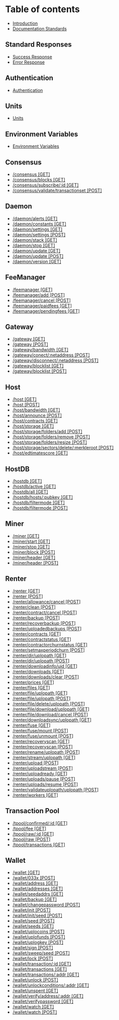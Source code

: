 # Table of contents

* [Introduction](README.md)
* [Documentation Standards](introduction/documentation-standards.md)

## Standard Responses
* [Success Response](standard-responses/success-response.md)
* [Error Response](standard-responses/error-response.md)

## Authentication
* [Authentication](authentication/authentication.md)

## Units
* [Units](units/units.md)

## Environment Variables
* [Environment Variables](environment-variables/environment-variables.md)

## Consensus
* [/consensus [GET]](consensus/consensus-get.md)
* [/consensus/blocks [GET]](consensus/consensus-blocks-get.md)
* [/consensus/subscribe/:id [GET]](consensus/consensussubscribe-id-get.md)
* [/consensus/validate/transactionset [POST]](consensus/consensus-validate-transactionset-post.md)

## Daemon
* [/daemon/alerts [GET]](daemon/daemon-alerts-get.md)
* [/daemon/constants [GET]](daemon/daemon-constants-get.md)
* [/daemon/settings [GET]](daemon/daemon-settings-get.md)
* [/daemon/settings [POST]](daemon/daemon-settings-post.md)
* [/daemon/stack [GET]](daemon/daemon-stack-get.md)
* [/daemon/stop [GET]](daemon/daemon-stop-get.md)
* [/daemon/update [GET]](daemon/daemon-update-get.md)
* [/daemon/update [POST]](daemon/daemon-update-post.md)
* [/daemon/version [GET]](daemon/daemon-version-get.md)

## FeeManager
* [/feemanager [GET]](feemanager/feemanager-get.md)
* [/feemanager/add [POST]](feemanager/feemanager-add-post.md)
* [/feemanager/cancel [POST]](feemanager/feemanager-cancel-post.md)
* [/feemanager/paidfees [GET]](feemanager/feemanager-paidfees-get.md)
* [/feemanager/pendingfees [GET]](feemanager/feemanager-pendingfees-get.md)

## Gateway
* [/gateway [GET]](gateway/gateway-get.md)
* [/gateway [POST]](gateway/gateway-post.md)
* [/gateway/bandwidth [GET]](gateway/gateway-bandwidth-get.md)
* [/gateway/conect/:netaddress [POST]](gateway/gateway-connect-netaddress-post.md)
* [/gateway/disconnect/:netaddress [POST]](gateway/gateway-disconnect-netaddress-post.md)
* [/gateway/blocklist [GET]](gateway/gateway-blocklist-get.md)
* [/gateway/blocklist [POST]](gateway/gateway-blocklist-post.md)

## Host
* [/host [GET]](host/host-get.md)
* [/host [POST]](host/host-post.md)
* [/host/bandwidth [GET]](host/host-bandwidth-get.md)
* [/host/announce [POST]](host/host-announce-post.md)
* [/host/contracts [GET]](host/host-contracts-get.md)
* [/host/storage [GET]](host/host-storage-get.md)
* [/host/storage/folders/add [POST]](host/host-storage-folders-add-post.md)
* [/host/storage/folders/remove [POST]](host/host-storage-folders-remove-post.md)
* [/host/storage/folders/resize [POST]](host/host-storage-folders-resize-post.md)
* [/host/storage/sectors/delete/:merkleroot [POST]](host/host-storage-sectors-delete-merkleroot.md)
* [/host/edtimatescore [GET]](host/host-estimatescore-get.md)

## HostDB
* [/hostdb [GET]](hostdb/hostdb-get.md)
* [/hostdb/active [GET]](hostdb/hostdb-active-get.md)
* [/hostdb/all [GET]](hostdb/hostdb-all-get.md)
* [/hostdb/hosts/:pubkey [GET]](hostdb/hostdb-hosts-pubkey-get.md)
* [/hostdb/filtermode [GET]](hostdb/hostdb-filtermode-get.md)
* [/hostdb/filtermode [POST]](hostdb/hostdb-filtermode-post.md)

## Miner
* [/miner [GET]](miner/miner-get.md)
* [/miner/start [GET]](miner/miner-start-get.md)
* [/miner/stop [GET]](miner/miner-stop-get.md)
* [/miner/block [POST]](miner/miner-block-post.md)
* [/miner/header [GET]](miner/miner-header-get.md)
* [/miner/header [POST]](miner/miner-header-post.md)

## Renter
* [/renter [GET]](renter/renter-get.md)
* [/renter [POST]](renter/renter-post.md)
* [/renter/allowance/cancel [POST]](renter/renter-allowance-cancel-post.md)
* [/renter/clean [POST]](renter/renter-clean-post.md)
* [/renter/contract/cancel [POST]](renter/renter-contract-cancel-post.md)
* [/renter/backup [POST]](renter/renter-backup-post.md)
* [/renter/recoverbackup [POST]](renter/renter-recoverbackup-post.md)
* [/renter/uploadedbackups [POST]](renter/renter-uploadedbackups-post.md)
* [/renter/contracts [GET]](renter/renter-contracts-get.md)
* [/renter/contractstatus [GET]](renter/renter-contractstatus-get.md)
* [/renter/contractorchurnstatus [GET]](renter/renter-contractorchurnstatus-get.md)
* [/renter/setmaxperiodchurn [POST]](renter/renter-setmaxperiodchurn-post.md)
* [/renter/dir/uplopath [GET]](renter/renter-dir-uplopath-get.md)
* [/renter/dir/uplopath [POST]](renter/renter-dir-uplopath-post.md)
* [/renter/downloadinfo/uid [GET]](renter/renter-downloadinfo-uid-get.md)
* [/renter/downloads [GET]](renter/renter-downloads-get.md)
* [/renter/downloads/clear [POST]](renter/renter-downloads-clear-post.md)
* [/renter/prices [GET]](renter/renter-prices-get.md)
* [/renter/files [GET]](renter/renter-files-get.md)
* [/renter/file/uplopath [GET]](renter/renter-file-uplopath-get.md)
* [/renter/file/uplopath [POST]](renter/renter-file-uplopath-post.md)
* [/renter/file/delete/uplopath [POST]](renter/renter-file-delete-uplopath-post.md)
* [/renter/file/download/uplopath [GET]](renter/renter-file-download-uplopath-get.md)
* [/renter/file/download/cancel [POST]](renter/renter-file-download-cancel-post.md)
* [/renter/downloadsync/uplopath [GET]](renter/renter-downloadsync-uplopath-get.md)
* [/renter/fuse [GET]](renter/renter-fuse-get.md)
* [/renter/fuse/mount [POST]](renter/renter-fuse-mount-post.md)
* [/renter/fuse/unmount [POST]](renter/renter-fuse-unmount-post.md)
* [/renter/recoveryscan [GET]](renter/renter-recoveryscan-get.md)
* [/renter/recoveryscan [POST]](renter/renter-recoveryscan-post.md)
* [/renter/rename/uplopath [POST]](renter/renter-rename-uplopath-post.md)
* [/renter/stream/uplopath [GET]](renter/renter-stream-uplopath-get.md)
* [/renter/upload [POST]](renter/renter-upload-post.md)
* [/renter/uploadstream [POST]](renter/renter-uploadstream-post.md)
* [/renter/uploadready [GET]](renter/renter-uploadready-get.md)
* [/renter/uploads/pause [POST]](renter/renter-uploads-pause-post.md)
* [/renter/uploads/resume [POST]](renter/renter-uploads-resume-post.md)
* [/renter/validateuplopath/uplopath [POST]](renter/renter-validateuplopath-uplopath-post.md)
* [/renter/workers [GET]](renter/renter-workers-get.md)

## Transaction Pool
* [/tpool/confirmed/:id [GET]](transaction-pool/tpool-confirmed-id-get.md)
* [/tpool/fee [GET]](transaction-pool/tpool-fee-get.md)
* [/tpool/raw/:id [GET]](transaction-pool/tpool-raw-id-get.md)
* [/tpool/raw [POST]](transaction-pool/tpool-raw-post.md)
* [/tpool/transactions [GET]](transaction-pool/tpool-transactions-get.md)

## Wallet
* [/wallet [GET]](wallet/wallet-get.md)
* [/wallet/033x [POST]](wallet/wallet-033x-post.md)
* [/wallet/address [GET]](wallet/wallet-address-get.md)
* [/wallet/addresses [GET]](wallet/wallet-addresses-get.md)
* [/wallet/seedaddrs [GET]](wallet/wallet-seedaddrs-get.md)
* [/wallet/backup [GET]](wallet/wallet-backup-get.md)
* [/wallet/changepassword [POST]](wallet/wallet-changepassword-post.md)
* [/wallet/init [POST]](wallet/wallet-init-post.md)
* [/wallet/init/seed [POST]](wallet/wallet-init-seed-post.md)
* [/wallet/seed [POST]](wallet/wallet-seed-post.md)
* [/wallet/seeds [GET]](wallet/walletseeds-get.md)
* [/wallet/uplocoins [POST]](wallet/wallet-uplocoins-post.md)
* [/wallet/uplofunds [POST]](wallet/wallet-uplofunds-post.md)
* [/wallet/uplogkey [POST]](wallet/wallet-uplogkey-post.md)
* [/wallet/sign [POST]](wallet/wallet-sign-post.md)
* [/wallet/sweep/seed [POST]](wallet/wallet-sweep-seed-post.md)
* [/wallet/lock [POST]](wallet/wallet-lock-post.md)
* [/wallet/transaction/:id [GET]](wallet/wallet-transaction-id-get.md)
* [/wallet/transactions [GET]](wallet/wallet-transactions-get.md)
* [/wallet/transactions/:addr [GET]](wallet/wallet-transactions-addr-get.md)
* [/wallet/unlock [POST]](wallet/wallet-unlock-post.md)
* [/wallet/unlockconditions/:addr [GET]](wallet/wallet-unlockconditions-addr-get.md)
* [/wallet/unspent [GET]](wallet/wallet-unspent-get.md)
* [/wallet/verify/address/:addr [GET]](wallet/wallet-verify-address-addr-get.md)
* [/wallet/verifypassword [GET]](wallet/wallet-verifypassword-get.md)
* [/wallet/watch [GET]](wallet/wallet-watch-get.md)
* [/wallet/watch [POST]](wallet/wallet-watch-post.md)
